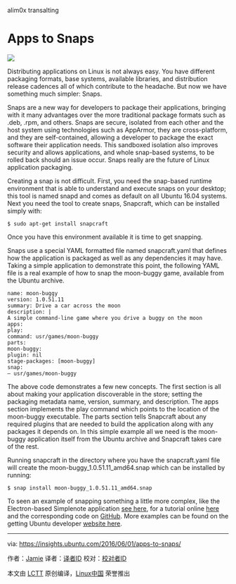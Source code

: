 alim0x transalting

Apps to Snaps
================

![](https://insights.ubuntu.com/wp-content/uploads/27eb/app-snap.png)

Distributing applications on Linux is not always easy. You have different packaging formats, base systems, available libraries, and distribution release cadences all of which contribute to the headache. But now we have something much simpler: Snaps.

Snaps are a new way for developers to package their applications, bringing with it many advantages over the more traditional package formats such as .deb, .rpm, and others. Snaps are secure, isolated from each other and the host system using technologies such as AppArmor, they are cross-platform, and they are self-contained, allowing a developer to package the exact software their application needs. This sandboxed isolation also improves security and allows applications, and whole snap-based systems, to be rolled back should an issue occur. Snaps really are the future of Linux application packaging.

Creating a snap is not difficult. First, you need the snap-based runtime environment that is able to understand and execute snaps on your desktop; this tool is named snapd and comes as default on all Ubuntu 16.04 systems. Next you need the tool to create snaps, Snapcraft, which can be installed simply with:

```
$ sudo apt-get install snapcraft
```

Once you have this environment available it is time to get snapping.

Snaps use a special YAML formatted file named snapcraft.yaml that defines how the application is packaged as well as any dependencies it may have. Taking a simple application to demonstrate this point, the following YAML file is a real example of how to snap the moon-buggy game, available from the Ubuntu archive.

```
name: moon-buggy
version: 1.0.51.11
summary: Drive a car across the moon
description: |
A simple command-line game where you drive a buggy on the moon
apps:
play:
command: usr/games/moon-buggy
parts:
moon-buggy:
plugin: nil
stage-packages: [moon-buggy]
snap:
– usr/games/moon-buggy
```

The above code demonstrates a few new concepts. The first section is all about making your application discoverable in the store; setting the packaging metadata name, version, summary, and description. The apps section implements the play command which points to the location of the moon-buggy executable. The parts section tells Snapcraft about any required plugins that are needed to build the application along with any packages it depends on. In this simple example all we need is the moon-buggy application itself from the Ubuntu archive and Snapcraft takes care of the rest.

Running snapcraft in the directory where you have the snapcraft.yaml file will create the moon-buggy_1.0.51.11_amd64.snap which can be installed by running:

```
$ snap install moon-buggy_1.0.51.11_amd64.snap
```

To seen an example of snapping something a little more complex, like the Electron-based Simplenote application [see here][1], for a tutorial online [here][2] and the corresponding code on [GitHub][3]. More examples can be found on the getting Ubuntu developer [website here][4].

--------------------------------------------------------------------------------

via: https://insights.ubuntu.com/2016/06/01/apps-to-snaps/

作者：[Jamie][a]
译者：[译者ID](https://github.com/译者ID)
校对：[校对者ID](https://github.com/校对者ID)

本文由 [LCTT](https://github.com/LCTT/TranslateProject) 原创编译，[Linux中国](https://linux.cn/) 荣誉推出

[a]: https://insights.ubuntu.com/author/jamiebennett/
[1]: http://www.simplenote.com/
[2]: http://www.linuxuk.org/post/20160518_snapping_electron_based_applications_simplenote/
[3]: https://github.com/jamiedbennett/snaps/tree/master/simplenote
[4]: https://developer.ubuntu.com/en/desktop/get-started/
